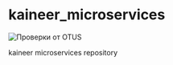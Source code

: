 # kaineer_microservices

![Проверки от OTUS](https://github.com/Otus-DevOps-2022-05/kaineer_microservices/actions/workflows/run-tests.yml/badge.svg)

kaineer microservices repository
